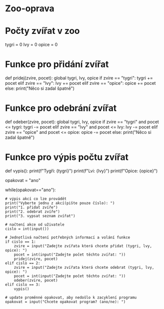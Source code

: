 # Zoo-oprava
# Počty zvířat v zoo
tygri = 0
lvy = 0
opice = 0  
# Funkce pro přidání zvířat
def pridej(zvire, pocet):
    global tygri, lvy, opice
    if zvire == "tygri":
        tygri += pocet
    elif zvire == "lvy":
        lvy += pocet
    elif zvire == "opice":
        opice += pocet
    else:
        print("Něco si zadal špatně")
# Funkce pro odebrání zvířat  
def odeber(zvire, pocet):
    global tygri, lvy, opice
    if zvire == "tygri" and pocet <= tygri:
        tygri -= pocet
    elif zvire == "lvy" and pocet <= lvy:
        lvy -= pocet
    elif zvire == "opice" and pocet <= opice:
        opice -= pocet
    else:
        print("Něco si zadal špatně")
# Funkce pro výpis počtu zvířat
def vypis():
    print(f"Tygři: {tygri}")
    print(f"Lvi: {lvy}")
    print(f"Opice: {opice}")

opakovat = "ano"

while(opakovat=="ano"):

    # výpis akcí co lze provádět 
    print("Vyberte jednu z akcí(pište pouze číslo): ")
    print("1. přidat zvíře")
    print("2. odebrat zvíře")
    print("3. vypsat seznam zvířat")

    # načtení akce od uživatele
    cislo = int(input())
    
    # Jednotlivá načtení potřebných informací a volání funkce
    if cislo == 1:
        zvire = input("Zadejte zvířata která chcete přidat (tygri, lvy, opice): ")
        pocet = int(input("Zadejte počet těchto zvířat: "))
        pridej(zvire, pocet)
    elif cislo == 2:
        zvire = input("Zadejte zvířata která chcete odebrat (tygri, lvy, opice): ")
        pocet = int(input("Zadejte počet těchto zvířat: "))
        odeber(zvire, pocet)
    elif cislo == 3:
        vypis()

    # update proměnné opakovat, aby nedošlo k zacyklení programu
    opakovat = input("Chcete opakovat program? (ano/ne): ")
